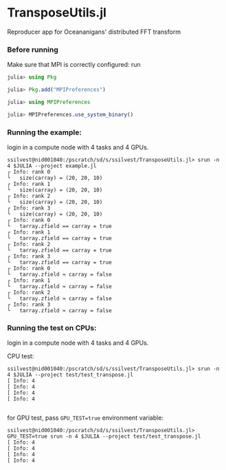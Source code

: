 # TransposeUtils.jl

Reproducer app for Oceananigans' distributed FFT transform

### Before running

Make sure that MPI is correctly configured:
run
```julia
julia> using Pkg

julia> Pkg.add("MPIPreferences")

julia> using MPIPreferences

julia> MPIPreferences.use_system_binary()
```

### Running the example:

login in a compute node with 4 tasks and 4 GPUs.

```
ssilvest@nid001040:/pscratch/sd/s/ssilvest/TransposeUtils.jl> srun -n 4 $JULIA --project example.jl
┌ Info: rank 0
└   size(carray) = (20, 20, 10)
┌ Info: rank 1
└   size(carray) = (20, 20, 10)
┌ Info: rank 2
└   size(carray) = (20, 20, 10)
┌ Info: rank 3
└   size(carray) = (20, 20, 10)
┌ Info: rank 0
└   tarray.zfield == carray = true
┌ Info: rank 1
└   tarray.zfield == carray = true
┌ Info: rank 2
└   tarray.zfield == carray = true
┌ Info: rank 3
└   tarray.zfield == carray = true
┌ Info: rank 0
└   tarray.zfield ≈ carray = false
┌ Info: rank 1
└   tarray.zfield ≈ carray = false
┌ Info: rank 2
└   tarray.zfield ≈ carray = false
┌ Info: rank 3
└   tarray.zfield ≈ carray = false
```

### Running the test on CPUs:

login in a compute node with 4 tasks and 4 GPUs.

CPU test:
```
ssilvest@nid001040:/pscratch/sd/s/ssilvest/TransposeUtils.jl> srun -n 4 $JULIA --project test/test_transpose.jl
[ Info: 4
[ Info: 4
[ Info: 4
[ Info: 4


```

for GPU test, pass `GPU_TEST=true` environment variable:
```
ssilvest@nid001040:/pscratch/sd/s/ssilvest/TransposeUtils.jl> GPU_TEST=true srun -n 4 $JULIA --project test/test_transpose.jl
[ Info: 4
[ Info: 4
[ Info: 4
[ Info: 4
```
